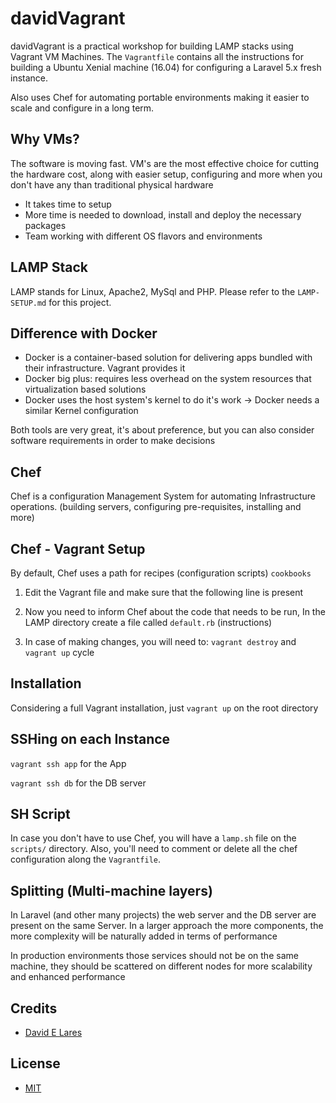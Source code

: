# davidVagrant

davidVagrant is a practical workshop for building LAMP stacks using Vagrant VM Machines. The `Vagrantfile` contains all the instructions for building a Ubuntu Xenial machine (16.04) for configuring a Laravel 5.x fresh instance.

Also uses Chef for automating portable environments making it easier to scale and configure in a long term.

## Why VMs?

The software is moving fast. VM's are the most effective choice for cutting the hardware cost, along with easier setup, configuring and more when you don't have any than traditional physical hardware

  - It takes time to setup
  - More time is needed to download, install and deploy the necessary packages
  - Team working with different OS flavors and environments

## LAMP Stack

  LAMP stands for Linux, Apache2, MySql and PHP. Please refer to the `LAMP-SETUP.md` for this project.

## Difference with Docker

  - Docker is a container-based solution for delivering apps bundled with their infrastructure. Vagrant provides it
  - Docker big plus: requires less overhead on the system resources that virtualization based solutions
  - Docker uses the host system's kernel to do it's work -> Docker needs a similar Kernel configuration

  Both tools are very great, it's about preference, but you can also consider software requirements in order to make decisions

## Chef

Chef is a configuration Management System for automating Infrastructure operations. (building servers, configuring pre-requisites, installing and more)


## Chef - Vagrant Setup

By default, Chef uses a path for recipes (configuration scripts) `cookbooks`

   1. Edit the Vagrant file and make sure that the following line is present

   2. Now you need to inform Chef about the code that needs to be run, In the LAMP directory create a file called `default.rb` (instructions)

   3. In case of making changes, you will need to: `vagrant destroy` and `vagrant up` cycle

## Installation

Considering a full Vagrant installation, just `vagrant up` on the root directory

## SSHing on each Instance

  `vagrant ssh app` for the App

  `vagrant ssh db` for the DB server

## SH Script

In case you don't have to use Chef, you will have a `lamp.sh` file on the `scripts/` directory. Also, you'll need to comment or delete all the chef configuration along the `Vagrantfile`.

## Splitting (Multi-machine layers)

In Laravel (and other many projects) the web server and the DB server are present on the same Server. In a larger approach the more components, the more complexity will be naturally added in terms of performance

In production environments those services should not be on the same machine, they should be scattered on different nodes
for more scalability and enhanced performance

## Credits

 - [David E Lares](https://twitter.com/davidlares3)

## License

 - [MIT](https://opensource.org/licenses/MIT)
